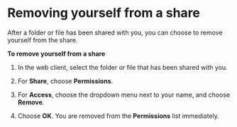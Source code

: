 # Removing yourself from a share<a name="unshare_yourself"></a>

After a folder or file has been shared with you, you can choose to remove yourself from the share\.

**To remove yourself from a share**

1. In the web client, select the folder or file that has been shared with you\.

1. For **Share**, choose **Permissions**\.

1. For **Access**, choose the dropdown menu next to your name, and choose **Remove**\.

1. Choose **OK**\. You are removed from the **Permissions** list immediately\.